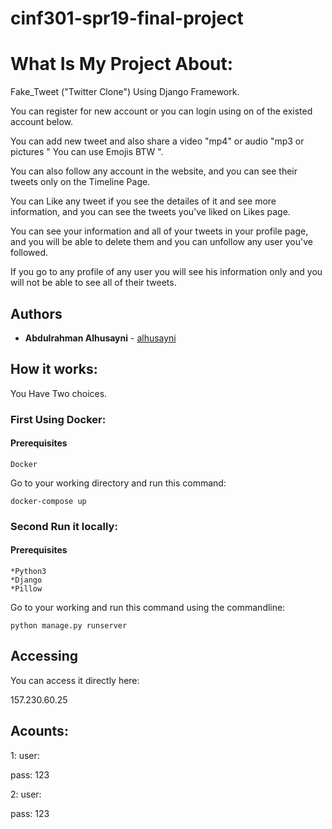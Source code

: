 # cinf301-spr19-final-project

# What Is My Project About:

Fake_Tweet ("Twitter Clone") Using Django Framework.

You can register for new account or you can login using on of the existed account below.

You can add new tweet and also share a video "mp4" or audio "mp3 or pictures " You can use Emojis BTW ".

You can also follow any account in the website, and you can see their tweets only on the Timeline Page.

You can Like any tweet if you see the detailes of it and see more information, and you can see the tweets you've liked on Likes page.

You can see your information and all of your tweets in your profile page, and you will be able to delete them and you can unfollow any user you've followed.

If you go to any profile of any user you will see his information only and you will not be able to see all of their tweets.


## Authors

* **Abdulrahman Alhusayni**  - [alhusayni](https://github.com/Alhusayni)


## How it works:

You Have Two choices.

### First Using Docker: 

#### Prerequisites


```
Docker 
```

Go to your working directory and run this command:

```
docker-compose up
```

### Second Run it locally:

#### Prerequisites


```
*Python3
*Django
*Pillow
```

Go to your working and run this command using the commandline:

```
python manage.py runserver
```

## Accessing

You can access it directly here:



157.230.60.25


## Acounts:
1: 
user: 

pass: 123

2:
user: 

pass: 123
